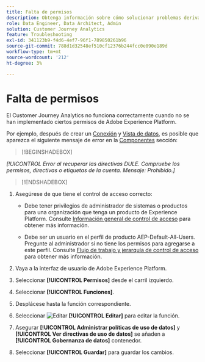 ```yaml
---
title: Falta de permisos
description: Obtenga información sobre cómo solucionar problemas derivados de la falta de permisos
role: Data Engineer, Data Architect, Admin
solution: Customer Journey Analytics
feature: Troubleshooting
exl-id: 341123b9-f4d6-4ef7-96f1-789850261b96
source-git-commit: 788d1d32548ef510cf12376b244fcc0e090e189d
workflow-type: tm+mt
source-wordcount: '212'
ht-degree: 3%

---
```


# Falta de permisos

El Customer Journey Analytics no funciona correctamente cuando no se han implementado ciertos permisos de Adobe Experience Platform.

Por ejemplo, después de crear un [Conexión](../connections/overview.md) y [Vista de datos](../data-views/data-views.md), es posible que aparezca el siguiente mensaje de error en la [Componentes](/help/data-views/create-dataview.md#components) sección:


>[!BEGINSHADEBOX]

*[!UICONTROL Error al recuperar las directivas DULE. Compruebe los permisos, directivas o etiquetas de la cuenta. Mensaje: Prohibido.]*

>[!ENDSHADEBOX]


1. Asegúrese de que tiene el control de acceso correcto:

   * Debe tener privilegios de administrador de sistemas o productos para una organización que tenga un producto de Experience Platform. Consulte [Información general de control de acceso](https://experienceleague.adobe.com/docs/experience-platform/access-control/home.html?lang=en#platform-permissions) para obtener más información.

   * Debe ser un usuario en el perfil de producto AEP-Default-All-Users. Pregunte al administrador si no tiene los permisos para agregarse a este perfil. Consulte [Flujo de trabajo y jerarquía de control de acceso](https://experienceleague.adobe.com/docs/experience-platform/access-control/home.html?lang=en#access-control-hierarchy-and-workflow) para obtener más información.


1. Vaya a la interfaz de usuario de Adobe Experience Platform.

1. Seleccionar **[!UICONTROL Permisos]** desde el carril izquierdo.

1. Seleccionar **[!UICONTROL Funciones]**.

1. Desplácese hasta la función correspondiente.

1. Seleccionar ![Editar](https://spectrum.adobe.com/static/icons/workflow_18/Smock_Edit_18_N.svg) **[!UICONTROL Editar]** para editar la función.

1. Asegurar **[!UICONTROL Administrar políticas de uso de datos]** y **[!UICONTROL Ver directivas de uso de datos]** se añaden a **[!UICONTROL Gobernanza de datos]** contenedor.

1. Seleccionar **[!UICONTROL Guardar]** para guardar los cambios.
